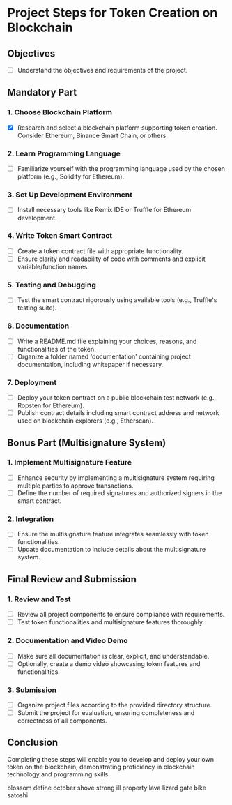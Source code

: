 # Project Steps for Token Creation on Blockchain

## Objectives
- [ ] Understand the objectives and requirements of the project.

## Mandatory Part
### 1. Choose Blockchain Platform
   - [x] Research and select a blockchain platform supporting token creation. Consider Ethereum, Binance Smart Chain, or others.

### 2. Learn Programming Language
   - [ ] Familiarize yourself with the programming language used by the chosen platform (e.g., Solidity for Ethereum).

### 3. Set Up Development Environment
   - [ ] Install necessary tools like Remix IDE or Truffle for Ethereum development.

### 4. Write Token Smart Contract
   - [ ] Create a token contract file with appropriate functionality.
   - [ ] Ensure clarity and readability of code with comments and explicit variable/function names.

### 5. Testing and Debugging
   - [ ] Test the smart contract rigorously using available tools (e.g., Truffle's testing suite).

### 6. Documentation
   - [ ] Write a README.md file explaining your choices, reasons, and functionalities of the token.
   - [ ] Organize a folder named 'documentation' containing project documentation, including whitepaper if necessary.

### 7. Deployment
   - [ ] Deploy your token contract on a public blockchain test network (e.g., Ropsten for Ethereum).
   - [ ] Publish contract details including smart contract address and network used on blockchain explorers (e.g., Etherscan).

## Bonus Part (Multisignature System)
### 1. Implement Multisignature Feature
   - [ ] Enhance security by implementing a multisignature system requiring multiple parties to approve transactions.
   - [ ] Define the number of required signatures and authorized signers in the smart contract.

### 2. Integration
   - [ ] Ensure the multisignature feature integrates seamlessly with token functionalities.
   - [ ] Update documentation to include details about the multisignature system.

## Final Review and Submission
### 1. Review and Test
   - [ ] Review all project components to ensure compliance with requirements.
   - [ ] Test token functionalities and multisignature features thoroughly.

### 2. Documentation and Video Demo
   - [ ] Make sure all documentation is clear, explicit, and understandable.
   - [ ] Optionally, create a demo video showcasing token features and functionalities.

### 3. Submission
   - [ ] Organize project files according to the provided directory structure.
   - [ ] Submit the project for evaluation, ensuring completeness and correctness of all components.

## Conclusion
Completing these steps will enable you to develop and deploy your own token on the blockchain, demonstrating proficiency in blockchain technology and programming skills.



blossom define october shove strong ill property lava lizard gate bike satoshi